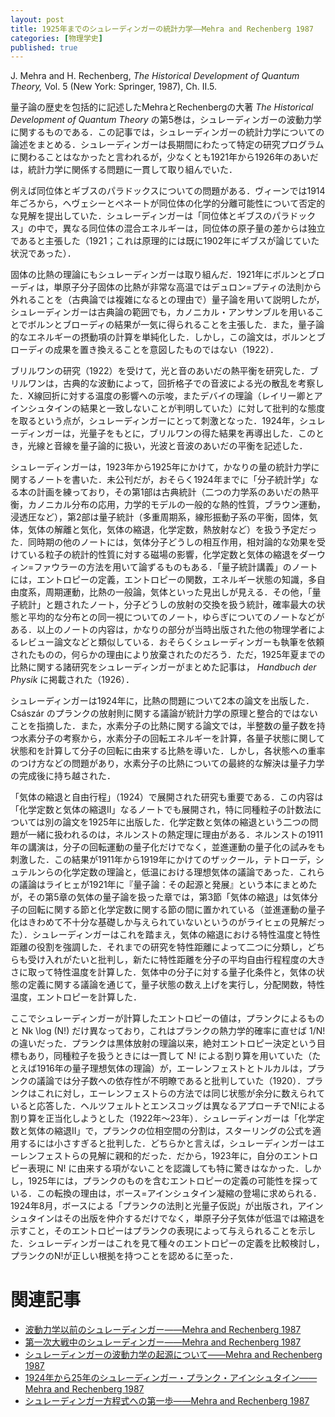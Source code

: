 ```yaml
---
layout: post
title: 1925年までのシュレーディンガーの統計力学——Mehra and Rechenberg 1987
categories: [物理学史]
published: true
---
```


J. Mehra and H. Rechenberg, _The Historical Development of Quantum Theory,_ Vol. 5 (New York: Springer, 1987), Ch. II.5.

量子論の歴史を包括的に記述したMehraとRechenbergの大著 _The Historical Development of Quantum Theory_ の第5巻は，シュレーディンガーの波動力学に関するものである．この記事では，シュレーディンガーの統計力学についての論述をまとめる．シュレーディンガーは長期間にわたって特定の研究プログラムに関わることはなかったと言われるが，少なくとも1921年から1926年のあいだは，統計力学に関係する問題に一貫して取り組んでいた．

例えば同位体とギブスのパラドックスについての問題がある．ヴィーンでは1914年ごろから，ヘヴェシーとペネートが同位体の化学的分離可能性について否定的な見解を提出していた．シュレーディンガーは「同位体とギブスのパラドックス」の中で，異なる同位体の混合エネルギーは，同位体の原子量の差からは独立であると主張した（1921；これは原理的には既に1902年にギブスが論じていた状況であった）．

固体の比熱の理論にもシュレーディンガーは取り組んだ．1921年にボルンとブローディは，単原子分子固体の比熱が非常な高温ではデュロン=プティの法則から外れることを（古典論では複雑になるとの理由で）量子論を用いて説明したが，シュレーディンガーは古典論の範囲でも，カノニカル・アンサンブルを用いることでボルンとブローディの結果が一気に得られることを主張した．また，量子論的なエネルギーの摂動項の計算を単純化した．しかし，この論文は，ボルンとブローディの成果を置き換えることを意図したものではない（1922）．

ブリルワンの研究（1922）を受けて，光と音のあいだの熱平衡を研究した．ブリルワンは，古典的な波動によって，回折格子での音波による光の散乱を考察した．X線回折に対する温度の影響への示唆，またデバイの理論（レイリー卿とアインシュタインの結果と一致しないことが判明していた）に対して批判的な態度を取るという点が，シュレーディンガーにとって刺激となった．1924年，シュレーディンガーは，光量子をもとに，ブリルワンの得た結果を再導出した．このとき，光線と音線を量子論的に扱い，光波と音波のあいだの平衡を記述した．

シュレーディンガーは，1923年から1925年にかけて，かなりの量の統計力学に関するノートを書いた．未公刊だが，おそらく1924年までに「分子統計学」なる本の計画を練っており，その第1部は古典統計（二つの力学系のあいだの熱平衡，カノニカル分布の応用，力学的モデルの一般的な熱的性質，ブラウン運動，浸透圧など），第2部は量子統計（多重周期系，線形振動子系の平衡，固体，気体，気体の解離と気化，気体の縮退，化学定数，熱放射など）を扱う予定だった．同時期の他のノートには，気体分子どうしの相互作用，相対論的な効果を受けている粒子の統計的性質に対する磁場の影響，化学定数と気体の縮退をダーウィン=ファウラーの方法を用いて論ずるものもある．「量子統計講義」のノートには，エントロピーの定義，エントロピーの関数，エネルギー状態の知識，多自由度系，周期運動，比熱の一般論，気体といった見出しが見える．その他，「量子統計」と題されたノート，分子どうしの放射の交換を扱う統計，確率最大の状態と平均的な分布との同一視についてのノート，ゆらぎについてのノートなどがある．以上のノートの内容は，かなりの部分が当時出版された他の物理学者によるレビュー論文などと類似している．おそらくシュレーディンガーも執筆を依頼されたものの，何らかの理由により放棄されたのだろう．ただ，1925年夏までの比熱に関する諸研究をシュレーディンガーがまとめた記事は， _Handbuch der Physik_ に掲載された（1926）．

シュレーディンガーは1924年に，比熱の問題について2本の論文を出版した．Császár のプランクの放射則に関する議論が統計力学の原理と整合的ではないことを指摘した．また，水素分子の比熱に関する論文では，半整数の量子数を持つ水素分子の考察から，水素分子の回転エネルギーを計算，各量子状態に関して状態和を計算して分子の回転に由来する比熱を導いた．しかし，各状態への重率のつけ方などの問題があり，水素分子の比熱についての最終的な解決は量子力学の完成後に持ち越された．

「気体の縮退と自由行程」（1924）で展開された研究も重要である．この内容は「化学定数と気体の縮退II」なるノートでも展開され，特に同種粒子の計数法については別の論文を1925年に出版した．化学定数と気体の縮退という二つの問題が一緒に扱われるのは，ネルンストの熱定理に理由がある．ネルンストの1911年の講演は，分子の回転運動の量子化だけでなく，並進運動の量子化の試みをも刺激した．この結果が1911年から1919年にかけてのザックール，テトローデ，シュテルンらの化学定数の理論と，低温における理想気体の議論であった．これらの議論はライヒェが1921年に『量子論：その起源と発展』という本にまとめたが，その第5章の気体の量子論を扱った章では，第3節「気体の縮退」は気体分子の回転に関する節と化学定数に関する節の間に置かれている（並進運動の量子化はきわめて不十分な基礎しか与えられていないというのがライヒェの見解だった）．シュレーディンガーはこれを踏まえ，気体の縮退における特性温度と特性距離の役割を強調した．それまでの研究を特性距離によって二つに分類し，どちらも受け入れがたいと批判し，新たに特性距離を分子の平均自由行程程度の大きさに取って特性温度を計算した．気体中の分子に対する量子化条件と，気体の状態の定義に関する議論を通じて，量子状態の数え上げを実行し，分配関数，特性温度，エントロピーを計算した．

ここでシュレーディンガーが計算したエントロピーの値は，プランクによるものと Nk \log (N!) だけ異なっており，これはプランクの熱力学的確率に直せば 1/N! の違いだった．プランクは黒体放射の理論以来，絶対エントロピー決定という目標もあり，同種粒子を扱うときには一貫して N! による割り算を用いていた（たとえば1916年の量子理想気体の理論）が，エーレンフェストとトルカルは，プランクの議論では分子数への依存性が不明瞭であると批判していた（1920）．プランクはこれに対し，エーレンフェストらの方法では同じ状態が余分に数えられていると応答した．ヘルツフェルトとエンスコッグは異なるアプローチでN!による割り算を正当化しようとした（1922年〜23年）．シュレーディンガーは「化学定数と気体の縮退II」で，プランクの位相空間の分割は，スターリングの公式を適用するには小さすぎると批判した．どちらかと言えば，シュレーディンガーはエーレンフェストらの見解に親和的だった．だから，1923年に，自分のエントロピー表現に N! に由来する項がないことを認識しても特に驚きはなかった．しかし，1925年には，プランクのものを含むエントロピーの定義の可能性を探っている．この転換の理由は，ボース=アインシュタイン凝縮の登場に求められる．1924年8月，ボースによる「プランクの法則と光量子仮説」が出版され，アインシュタインはその出版を仲介するだけでなく，単原子分子気体が低温では縮退を示すこと，そのエントロピーはプランクの表現によって与えられることを示した．シュレーディンガーはこれを見て種々のエントロピーの定義を比較検討し，プランクのN!が正しい根拠を持つことを認めるに至った．

# 関連記事

* [波動力学以前のシュレーディンガー——Mehra and Rechenberg 1987](http://hinaba.org/mikro-und-makro/2018/01/30/01.html)
* [第一次大戦中のシュレーディンガー——Mehra and Rechenberg 1987](http://hinaba.org/mikro-und-makro/2018/01/30/02.html)
* [シュレーディンガーの波動力学の起源について——Mehra and Rechenberg 1987](http://hinaba.org/mikro-und-makro/2018/01/31/02.html)
* [1924年から25年のシュレーディンガー・プランク・アインシュタイン——Mehra and Rechenberg 1987](http://hinaba.org/mikro-und-makro/2018/02/01/01.html)
* [シュレーディンガー方程式への第一歩——Mehra and Rechenberg 1987](http://hinaba.org/mikro-und-makro/2018/02/05/01.html)
